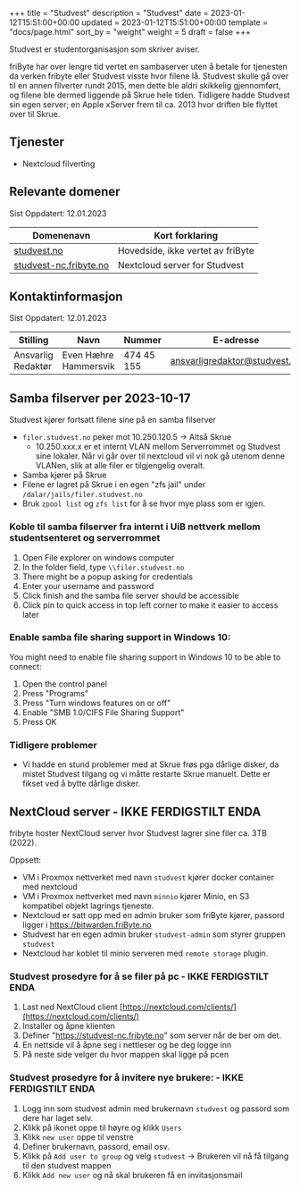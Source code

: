 +++
title = "Studvest"
description = "Studvest"
date = 2023-01-12T15:51:00+00:00
updated = 2023-01-12T15:51:00+00:00
template = "docs/page.html"
sort_by = "weight"
weight = 5
draft = false
+++

Studvest er studentorganisasjon som skriver aviser.

friByte har over lengre tid vertet en sambaserver uten å betale for tjenesten da
verken fribyte eller Studvest visste hvor filene lå. Studvest skulle gå over til
en annen filverter rundt 2015, men dette ble aldri skikkelig gjennomført, og
filene ble dermed liggende på Skrue hele tiden. Tidligere hadde Studvest sin
egen server; en Apple xServer frem til ca. 2013 hvor driften ble flyttet over
til Skrue.

## Tjenester

- Nextcloud filverting

## Relevante domener

Sist Oppdatert: 12.01.2023

| Domenenavn                                       | Kort forklaring                   |
| ------------------------------------------------ | --------------------------------- |
| [studvest.no](studvest.no)                       | Hovedside, ikke vertet av friByte |
| [studvest-nc.fribyte.no](studvest-nc.fribyte.no) | Nextcloud server for Studvest     |

## Kontaktinformasjon

Sist Oppdatert: 12.01.2023

| Stilling           | Navn                  | Nummer     | E-adresse                     |
| ------------------ | --------------------- | ---------- | ----------------------------- |
| Ansvarlig Redaktør | Even Hæhre Hammersvik | 474 45 155 | ansvarligredaktor@studvest.no |

## Samba filserver per 2023-10-17

Studvest kjører fortsatt filene sine på en samba filserver

- `filer.studvest.no` peker mot 10.250.120.5 -> Altså Skrue
  - 10.250.xxx.x er et internt VLAN mellom Serverrommet og Studvest sine
    lokaler. Når vi går over til nextcloud vil vi nok gå utenom denne VLANen,
    slik at alle filer er tilgjengelig overalt.
- Samba kjører på Skrue
- Filene er lagret på Skrue i en egen "zfs jail" under
  `/dalar/jails/filer.studvest.no`
- Bruk `zpool list` og `zfs list` for å se hvor mye plass som er igjen.

### Koble til samba filserver fra internt i UiB nettverk mellom studentsenteret og serverrommet

1. Open File explorer on windows computer
2. In the folder field, type `\\filer.studvest.no`
3. There might be a popup asking for credentials
4. Enter your username and password
5. Click finish and the samba file server should be accessible
6. Click pin to quick access in top left corner to make it easier to access
   later

### Enable samba file sharing support in Windows 10:

You might need to enable file sharing support in Windows 10 to be able to
connect:

1. Open the control panel
2. Press "Programs"
3. Press "Turn windows features on or off"
4. Enable "SMB 1.0/CIFS File Sharing Support"
5. Press OK

### Tidligere problemer

- Vi hadde en stund problemer med at Skrue frøs pga dårlige disker, da mistet
  Studvest tilgang og vi måtte restarte Skrue manuelt. Dette er fikset ved å
  bytte dårlige disker.

## NextCloud server - IKKE FERDIGSTILT ENDA

fribyte hoster NextCloud server hvor Studvest lagrer sine filer ca. 3TB (2022).

Oppsett:

- VM i Proxmox nettverket med navn `studvest` kjører docker container med
  nextcloud
- VM i Proxmox nettverket med navn `minnio` kjører Minio, en S3 kompatibel
  objekt lagrings tjeneste.
- Nextcloud er satt opp med en admin bruker som friByte kjører, passord ligger i
  https://bitwarden.friByte.no
- Studvest har en egen admin bruker `studvest-admin` som styrer gruppen
  `studvest`
- Nextcloud har koblet til minio serveren med `remote storage` plugin.

### Studvest prosedyre for å se filer på pc - IKKE FERDIGSTILT ENDA

1. Last ned NextCloud client
   [https://nextcloud.com/clients/](https://nextcloud.com/clients/)
2. Installer og åpne klienten
3. Definer "https://studvest-nc.fribyte.no" som server når de ber om det.
4. En nettside vil å åpne seg i nettleser og be deg logge inn
5. På neste side velger du hvor mappen skal ligge på pcen

### Studvest prosedyre for å invitere nye brukere: - IKKE FERDIGSTILT ENDA

1. Logg inn som studvest admin med brukernavn `studvest` og passord som dere har
   laget selv.
2. Klikk på ikonet oppe til høyre og klikk `Users`
3. Klikk `new user` oppe til venstre
4. Definer brukernavn, passord, email osv.
5. Klikk på `Add user to group` og velg `studvest` -> Brukeren vil nå få tilgang
   til den studvest mappen
6. Klikk `Add new user` og nå skal brukeren få en invitasjonsmail
